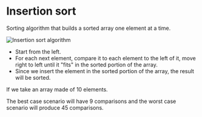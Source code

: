 # Insertion sort

Sorting algorithm that builds a sorted array one element at a time.

![Insertion sort algorithm](https://ds055uzetaobb.cloudfront.net/image_optimizer/a30e63f265b319f6c9658e7b1a46da9ef8ba7e34.gif
)

* Start from the left.
* For each next element, compare it to each element to the left of it, move right to left until it "fits" in the sorted portion of the array.
* Since we insert the element in the sorted portion of the array, the result will be sorted.

If we take an array made of 10 elements.

The best case scenario will have 9 comparisons and the worst case scenario will produce 45 comparisons.
